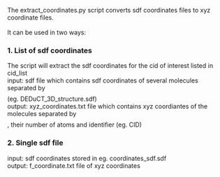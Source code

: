 The extract_coordinates.py script converts sdf coordinates files to xyz coordinate files.\
\
It can be used in two ways:
### 1. List of sdf coordinates
The script will extract the sdf coordinates for the cid of interest listed in cid_list\
input: sdf file which contains sdf coordinates of several molecules separated by $$$$ (eg. DEDuCT_3D_structure.sdf)\
output: xyz_coordinates.txt file which contains xyz coordiantes of the molecules separated by $$$$, their number of atoms and identifier (eg. CID)
### 2. Single sdf file
input: sdf coordinates stored in eg. coordinates_sdf.sdf\
output: f_coordinate.txt file of xyz coordinates
